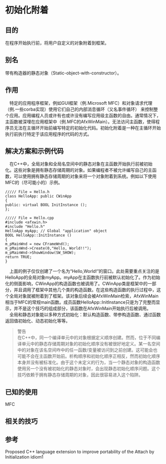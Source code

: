 # 初始化附着
## 目的  
在程序开始执行前，将用户自定义的对象附着到框架。
## 别名  
带有构造器的静态对象（Static-object-with-constructor）。
## 作用  
&#8195;特定的应用程序框架，例如GUI框架（例.Microsoft MFC）和对象请求代理（例.一些corba实现）使用它们自己的内部消息循环（又名事件循环）
来控制整个应用。应用编程人员或许有也或许没有编写应用级主函数的自由。通常情况下，主函数被深埋在应用框架中（例.MFC的AfxWinMain）。无法访问主函数，使得程序员无法在主循环开始前编写特定的初始化代码。初始化附着是一种在主循环开始执行前执行特定于该应用程序的代码的方式。
## 解决方案和示例代码  
&#8195;在C++中，全局对象和全局名空间中的静态对象在主函数开始执行前被初始化。这些对象是拥有静态存储周期的对象。如果编程者不被允许编写自己的主函数，可以使用拥有静态存储周期的对象来将一个对象附着到系统。例如以下使用MFC的（尽可能小的）示例。
```
///// File = Hello.h
class HelloApp: public CWinApp 
{ 
public: virtual BOOL InitInstance (); 
};
```
```
///// File = Hello.cpp
#include <afxwin.h> 
#include "Hello.h" 
HelloApp myApp; // Global "application" object 
BOOL HelloApp::InitInstance () 
{
m_pMainWnd = new CFrameWnd();
m_pMainWnd->Create(0,"Hello, World!!");
m_pMainWnd->ShowWindow(SW_SHOW); 
return TRUE;
} 
```
&#8195;上面的例子仅仅创建了一个名为“Hello,World!”的窗口。此处需要重点关注的是HelloApp的全局对象myApp。myApp在主函数执行前被默认初始化了。作为初始化的侧面影响，CWinApp的构造函数也被调用了。CWinApp类是框架中的一部分，并且调用了框架中其他几个类的构造函数。在这些构造函数的执行过程中，这个全局对象就被附着到了框架。该对象后续会被AfxWinMain检索，AfxWinMain相当于MFC的常规main函数。成员函数HelloApp::InitInstance只是为了完整而显示，并不是这个技巧的组成部分，该函数在AfxWinMain开始执行后被调用。  
&#8195;全局和静态对象能以多种方式初始化：默认构造函数、带参构造函数、通过函数返回值初始化、动态初始化等等。  
> 警告  
在C++中，同一个编译单元中的对象根据定义顺序创建。然而，位于不同编译单元中的静态存储周期对象的初始化顺序没有被很好地定义。某一名空间中的对象在该名空间咋中的任一函数/变量被访问到之前创建。这可能会也可能不会在主函数开始前。析构顺序和初始化顺序正相反，然而初始化顺序本身并没有被标准化。由于这个未定义的行为，当一个静态对象的构造函数使用另一个没有被初始化的静态对象时，会出现静态初始化顺序问题。这个技巧依赖于拥有静态存储周期的对象，因此很容易进入这个陷阱。
## 已知的使用
MFC
## 相关的技巧
## 参考
Proposed C++ language extension to improve portability of the Attach by Initialization idiom1 

